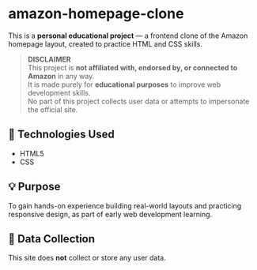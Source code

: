 # amazon-homepage-clone
This is a **personal educational project** — a frontend clone of the Amazon homepage layout, created to practice HTML and CSS skills.

> **DISCLAIMER**  
> This project is **not affiliated with, endorsed by, or connected to Amazon** in any way.  
> It is made purely for **educational purposes** to improve web development skills.  
> No part of this project collects user data or attempts to impersonate the official site.

## 🔧 Technologies Used
- HTML5
- CSS

## 💡 Purpose
To gain hands-on experience building real-world layouts and practicing responsive design, as part of early web development learning.

## 🚫 Data Collection
This site does **not** collect or store any user data.
